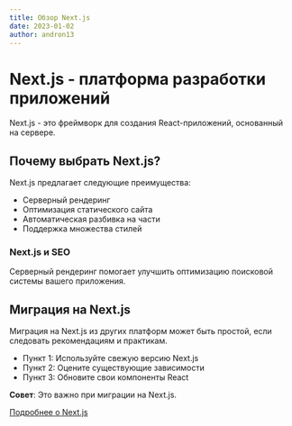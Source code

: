 ```yaml
---
title: Обзор Next.js
date: 2023-01-02
author: andron13
---
```


# Next.js - платформа разработки приложений

Next.js - это фреймворк для создания React-приложений, основанный на сервере.

## Почему выбрать Next.js?

Next.js предлагает следующие преимущества:

- Серверный рендеринг
- Оптимизация статического сайта
- Автоматическая разбивка на части
- Поддержка множества стилей

### Next.js и SEO

Серверный рендеринг помогает улучшить оптимизацию поисковой системы вашего приложения.

## Миграция на Next.js

Миграция на Next.js из других платформ может быть простой, если следовать рекомендациям и практикам.

- Пункт 1: Используйте свежую версию Next.js
- Пункт 2: Оцените существующие зависимости
- Пункт 3: Обновите свои компоненты React

**Совет**: Это важно при миграции на Next.js.

[Подробнее о Next.js](https://nextjs.org)
